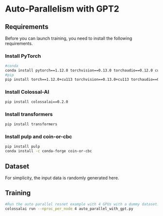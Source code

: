 # Auto-Parallelism with GPT2

## Requirements

Before you can launch training, you need to install the following requirements.

### Install PyTorch

```bash
#conda
conda install pytorch==1.12.0 torchvision==0.13.0 torchaudio==0.12.0 cudatoolkit=11.3 -c pytorch
#pip
pip install torch==1.12.0+cu113 torchvision==0.13.0+cu113 torchaudio==0.12.0 --extra-index-url https://download.pytorch.org/whl/cu113
```

### Install Colossal-AI

```bash
pip install colossalai==0.2.0
```

### Install transformers

```bash
pip install transformers
```

### Install pulp and coin-or-cbc

```bash
pip install pulp
conda install -c conda-forge coin-or-cbc
```

## Dataset

For simplicity, the input data is randomly generated here.

## Training

```bash
#Run the auto parallel resnet example with 4 GPUs with a dummy dataset.
colossalai run --nproc_per_node 4 auto_parallel_with_gpt.py
```
